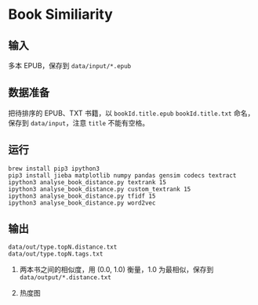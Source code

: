 # Book Similiarity

## 输入 

多本 EPUB，保存到 `data/input/*.epub`

## 数据准备

把待排序的 EPUB、TXT 书籍，以 `bookId.title.epub` `bookId.title.txt` 命名，保存到 `data/input`，注意 `title` 不能有空格。

## 运行

```
brew install pip3 ipython3
pip3 install jieba matplotlib numpy pandas gensim codecs textract
ipython3 analyse_book_distance.py textrank 15
ipython3 analyse_book_distance.py custom_textrank 15
ipython3 analyse_book_distance.py tfidf 15
ipython3 analyse_book_distance.py word2vec
```

## 输出

```
data/out/type.topN.distance.txt
data/out/type.topN.tags.txt
```

1. 两本书之间的相似度，用 (0.0, 1.0) 衡量，1.0 为最相似，保存到 `data/output/*.distance.txt`

2. 热度图
